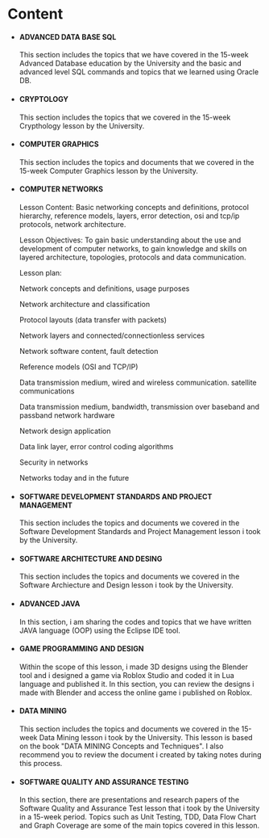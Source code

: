 # Content

* #### ADVANCED DATA BASE SQL

     This section includes the topics that we have covered in the 15-week Advanced Database education by the University and the basic and advanced level SQL commands and topics that we learned using Oracle DB.


* #### CRYPTOLOGY

     This section includes the topics that we covered in the 15-week Crypthology lesson by the University.


* #### COMPUTER GRAPHICS 

     This section includes the topics and documents that we covered in the 15-week Computer Graphics lesson by the University.
 

* #### COMPUTER NETWORKS

     Lesson Content: Basic networking concepts and definitions, protocol hierarchy, reference models, layers, error detection, osi and tcp/ip protocols, network architecture.
  
     Lesson Objectives: To gain basic understanding about the use and development of computer networks, to gain knowledge and skills on layered architecture, topologies, protocols and data communication.
  
     Lesson plan:
     
     Network concepts and definitions, usage purposes
     
     Network architecture and classification
     
     Protocol layouts (data transfer with packets)
     
     Network layers and connected/connectionless services
     
     Network software content, fault detection
     
     Reference models (OSI and TCP/IP)
     
     Data transmission medium, wired and wireless communication. satellite communications
     
     Data transmission medium, bandwidth, transmission over baseband and passband network hardware
     
     Network design application
     
     Data link layer, error control coding algorithms
     
     Security in networks
     
     Networks today and in the future
     

 
* #### SOFTWARE DEVELOPMENT STANDARDS AND PROJECT MANAGEMENT

     This section includes the topics and documents we covered in the Software Development Standards and Project Management lesson i took by the University.


* #### SOFTWARE ARCHITECTURE AND DESING

     This section includes the topics and documents we covered in the Software Archiecture and Design lesson i took by the University.


* #### ADVANCED JAVA

     In this section, i am sharing the codes and topics that we have written JAVA language (OOP) using the Eclipse IDE tool.


* #### GAME PROGRAMMING AND DESIGN

     Within the scope of this lesson, i made 3D designs using the Blender tool and i designed a game via Roblox Studio and coded it in Lua language and published it. In this section, you can review the designs i made with Blender and access the online game i published on Roblox.


* #### DATA MINING

     This section includes the topics and documents we covered in the 15-week Data Mining lesson i took by the University.
     This lesson is based on the book "DATA MINING Concepts and Techniques".
     I also recommend you to review the document i created by taking notes during this process.


* #### SOFTWARE QUALITY AND ASSURANCE TESTING

     In this section, there are presentations and research papers of the Software Quality and Assurance Test lesson that i took by the University in a 15-week period. Topics such as Unit Testing, TDD, Data Flow Chart and Graph Coverage are some of the main topics covered in this lesson.



